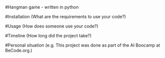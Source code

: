 
#Hangman game - written in python

#Installation (What are the requirements to use your code?)

#Usage (How does someone use your code?)

#Timeline (How long did the project take?)

#Personal situation (e.g. This project was done as part of the AI Boocamp at BeCode.org.)
